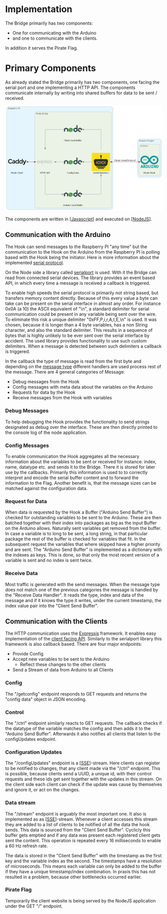 # Implementation

The Bridge primarily has two components:

* One for communicating with the Arduino 
* and one to communicate with the clients.

In addition it serves the Pirate Flag.

# Primary Components

As already stated the Bridge primarily has two components, one facing the serial port and one implementing a HTTP API. The components communicate internally by writing into shared buffers for data to be sent / received. 

![Architecture of Bridge](../attachment/pirate_bridge.png)

The components are written in [[Javascript]] and executed on [[NodeJS]].

## Communication with the Arduino

The Hook can send messages to the Raspberry PI "any time" but the communication to the Hook on the Arduino from the Raspberry PI is polling based with the Hook being the initiator. Here is more information about the implemented [serial protocol](../Pirate-Hook/pirate-serial-protocol.md). 

On the Node side a library called [serialport](https://serialport.io/) is used. With it the Bridge can read from connected serial devices. The library provides an event based API, in which every time a message is received a callback is triggered. 

To enable high speeds the serial protocol is primarily not string based, but transfers memory content directly. Because of this every value a byte can take can be present on the serial interface in almost any order. For instance 0x0A (a 10) the ASCII equivalent of "\n", a standard delimiter for serial communication could be present in any variable being sent over the wire. To eliminate this risk a unique delimiter "0xFF,P,i,r,A,t,E,\n" is used. It was chosen, because it is longer than a 4 byte variables, has a non String character, and also the standard delimiter. This results in a sequence of bytes that is highly unlikely to be ever sent over the serial interface by accident. The used library provides functionality to use such custom delimiters. When a message is detected between such delimiters a callback is triggered.

In the callback the type of message is read from the first byte and depending on the [message type](../Pirate-Hook/serial-protocol.md) different handlers are used process rest of the message. There are 4 general categories of Message:

* Debug messages from the Hook
* Config messages with meta data about the variables on the Arduino
* Requests for data by the Hook
* Receive messages from the Hook with variables

### Debug Messages

To help debugging the Hook provides the functionality to send strings designated as debug over the interface. These are then directly printed to the console log of the node application.

### Config Messages

To enable communication the Hook aggregates all the necessary information about the variables to be sent or received for instance: index, name, datatype etc. and sends it to the Bridge. There it is stored for later use by the callbacks. Primarily this information is used to to correctly interpret and encode the serial buffer content and to forward the information to the Flag. Another benefit is, that the message sizes can be matched against the configuration data.

### Request for Data

When data is requested by the Hook a Buffer ("Arduino Send Buffer") is checked for outstanding variables to be sent to the Arduino. These are then batched together with their index into packages as big as the input Buffer on the Arduino allows. Naturally sent variables get removed from the buffer. In case a variable is to long to be sent, a long string, in that particular package the rest of the buffer is checked for variables that fit. In the subsequent request the variables that where skipped have a higher priority and are sent. The "Arduino Send Buffer" is implemented as a dictionary with the indexes as keys. This is done, so that only the most recent version of a variable is sent and no index is sent twice.

### Receive Data

Most traffic is generated with the send messages. When the message type does not match one of the previous categories the message is handled by the "Receive Data Handler". It reads the type, index and data of the message and if it knows the type it writes, under the current timestamp, the index value pair into the "Client Send Buffer".

## Communication with the Clients

The HTTP communication uses the [Expressjs](https://expressjs.com/) framework. It enables easy implementation of the [client facing API](client-facing-interface.md). Similarly to the serialport library this framework is also callback based. There are four major endpoints:

* Provide Config
* Accept new variables to be sent to the Arduino
    * Reflect these changes to the other clients
* Send a Stream of data from Arduino to all Clients 

### Config

The "/getconfig" endpoint responds to GET requests and returns the "config data" object in JSON encoding. 

### Control

The "/ctrl" endpoint similarly reacts to GET requests. The callback checks if the datatype of the variable matches the config and then adds it to the "Arduino Send Buffer". Afterwards it also notifies all clients that listen to the configUpdates endpoint.

### Configuration Updates

The "/configUpdates" endpoint is a [[SSE]]-stream. Here clients can register to be notified to changes, that any client made via the "/ctrl" endpoint. This is possible, because clients send a UUID, a unique id, with their control requests and these ids get sent together with the updates in this stream. On the client side each client can check if the update was cause by themselves and ignore it, or act on the changes.

### Data stream

The "/stream" endpoint is arguably the most important one. It also is implemented as as [[SSE]]-stream. Whenever a client accesses this stream they are added to a list of clients to be notified of all the data the hook sends. This data is sourced from the "Client Send Buffer". Cyclicly this buffer gets emptied and if any data was present each registered client gets sent the content. This operation is repeated every 16 milliseconds to enable a 60 Hz refresh rate. 

The data is stored in the "Client Send Buffer" with the timestamp as the first key and the variable index as the second. The timestamps have a resolution of microseconds. This means each variable can only be added to the buffer if they have a unique timestamp/index combination. In praxis this has not resulted in a problem, because other bottlenecks occurred earlier.

### Pirate Flag

Temporarily the client website is being served by the NodeJS application under the GET "/" endpoint.

[//begin]: # "Autogenerated link references for markdown compatibility"
[Javascript]: Theory\javascript "Javascript"
[NodeJS]: Theory\nodejs "Nodejs"
[SSE]: Theory\sse "Server-Sent-Events"
[//end]: # "Autogenerated link references"